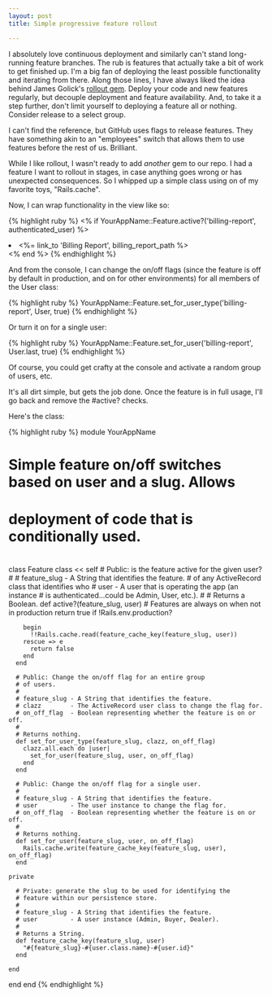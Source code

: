 ```yaml
---
layout: post
title: Simple progressive feature rollout

---
```


I absolutely love continuous deployment and similarly can't stand
long-running feature branches. The rub is features that actually take a
bit of work to get finished up. I'm a big fan of deploying the least
possible functionality and iterating from there. Along those lines, I
have always liked the idea behind James Golick's [rollout
gem](https://github.com/jamesgolick/rollout). Deploy your code and new
features regularly, but decouple deployment and feature availability.
And, to take it a step further, don't limit yourself to deploying a
feature all or nothing. Consider release to a select group.

I can't find the reference, but GitHub uses flags to release features.
They have something akin to an "employees" switch that allows them to
use features before the rest of us. Brilliant.

While I like rollout, I wasn't ready to add *another* gem to our repo. I
had a feature I want to rollout in stages, in case anything goes wrong
or has unexpected consequences. So I whipped up a simple class using on
of my favorite toys, "Rails.cache".

Now, I can wrap functionality in the view like so:

{% highlight ruby %}
<% if YourAppName::Feature.active?('billing-report', authenticated_user) %>
  <li><%= link_to 'Billing Report', billing_report_path %></li>
<% end %>
{% endhighlight %}

And from the console, I can change the on/off flags (since the feature
is off by default in production, and on for other environments) for all
members of the User class:

{% highlight ruby %}
YourAppName::Feature.set_for_user_type('billing-report', User, true)
{% endhighlight %}

Or turn it on for a single user:

{% highlight ruby %}
YourAppName::Feature.set_for_user('billing-report', User.last, true)
{% endhighlight %}

Of course, you could get crafty at the console and activate a random
group of users, etc.

It's all dirt simple, but gets the job done. Once the feature is in full
usage, I'll go back and remove the #active? checks.

Here's the class:

{% highlight ruby %}
module YourAppName
  #
  # Simple feature on/off switches based on user and a slug. Allows
  # deployment of code that is conditionally used.
  #
  class Feature
    class << self
      # Public: is the feature active for the given user?
      #
      # feature_slug - A String that identifies the feature.
      #                of any ActiveRecord class that identifies who
      # user         - A user that is operating the app (an instance
      #                is authenticated...could be Admin, User, etc.).
      #
      # Returns a Boolean.
      def active?(feature_slug, user)
        # Features are always on when not in production
        return true if !Rails.env.production?

        begin
          !!Rails.cache.read(feature_cache_key(feature_slug, user))
        rescue => e
          return false
        end
      end

      # Public: Change the on/off flag for an entire group
      # of users.
      #
      # feature_slug - A String that identifies the feature.
      # clazz        - The ActiveRecord user class to change the flag for.
      # on_off_flag  - Boolean representing whether the feature is on or off.
      #
      # Returns nothing.
      def set_for_user_type(feature_slug, clazz, on_off_flag)
        clazz.all.each do |user|
          set_for_user(feature_slug, user, on_off_flag)
        end
      end

      # Public: Change the on/off flag for a single user.
      #
      # feature_slug - A String that identifies the feature.
      # user         - The user instance to change the flag for.
      # on_off_flag  - Boolean representing whether the feature is on or off.
      #
      # Returns nothing.
      def set_for_user(feature_slug, user, on_off_flag)
        Rails.cache.write(feature_cache_key(feature_slug, user), on_off_flag)
      end

    private

      # Private: generate the slug to be used for identifying the
      # feature within our persistence store.
      #
      # feature_slug - A String that identifies the feature.
      # user         - A user instance (Admin, Buyer, Dealer).
      #
      # Returns a String.
      def feature_cache_key(feature_slug, user)
        "#{feature_slug}-#{user.class.name}-#{user.id}"
      end

    end
  end
end
{% endhighlight %}

